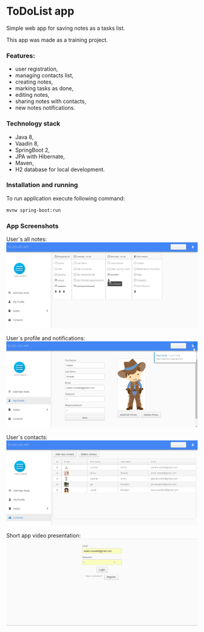 # ToDoList app
Simple web app for saving notes as a tasks list.

This app was made as a training project.

### Features:
- user registration,
- managing contacts list,
- creating notes,
- marking tasks as done,
- editing notes,
- sharing notes with contacts,
- new notes notifications.

### Technology stack
- Java 8,
- Vaadin 8,
- SpringBoot 2,
- JPA with Hibernate,
- Maven,
- H2 database for local development.

### Installation and running

To run application execute following command:
```sh
mvnw spring-boot:run
```
### App Screenshots

User`s all notes:
![Notes view](https://raw.githubusercontent.com/bchwedorowicz/ToDoListApp/master/allNotesView.jpg "Notes View")

User`s profile and notifications:
![My Profile View and Notifications](https://raw.githubusercontent.com/bchwedorowicz/ToDoListApp/master/myProfileView_notification.jpg "My Profile View and Notifications")

User`s contacts:
![Contacts View](https://raw.githubusercontent.com/bchwedorowicz/ToDoListApp/master/contactsView.jpg "Contacts View")

Short app video presentation:
![App video presentation](https://raw.githubusercontent.com/bchwedorowicz/ToDoListApp/master/appGif.gif "App video presentation")

